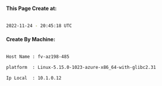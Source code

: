 
   
#### This Page Create at:

```bash

2022-11-24 - 20:45:18 UTC

```

#### Create By Machine:

```bash

Host Name : fv-az198-485

platform  : Linux-5.15.0-1023-azure-x86_64-with-glibc2.31

Ip Local  : 10.1.0.12

```

